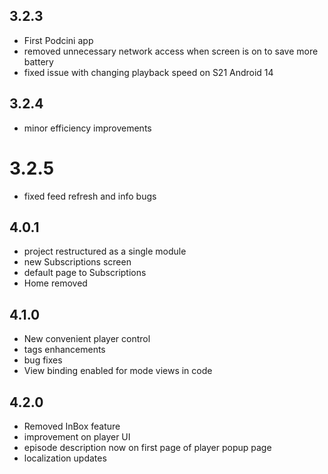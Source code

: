 
## 3.2.3

* First Podcini app
* removed unnecessary network access when screen is on to save more battery
* fixed issue with changing playback speed on S21 Android 14

## 3.2.4

* minor efficiency improvements

# 3.2.5

* fixed feed refresh and info bugs

## 4.0.1

* project restructured as a single module
* new Subscriptions screen
* default page to Subscriptions
* Home removed

## 4.1.0

* New convenient player control
* tags enhancements
* bug fixes
* View binding enabled for mode views in code

## 4.2.0

* Removed InBox feature
* improvement on player UI
* episode description now on first page of player popup page
* localization updates